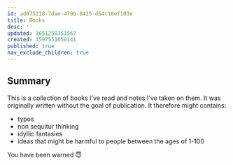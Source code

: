 ```yaml
---
id: ad075218-7dae-479b-8415-d54c10ef103e
title: Books
desc: ''
updated: 1651258351567
created: 1597551650141
published: true
nav_exclude_children: true
---
```


## Summary
This is a collection of books I've read and notes I've taken on them. It was originally written without the goal of publication. It therefore might contains:

- typos
- non sequitur thinking 
- idyllic fantasies
- ideas that might be harmful to people between the ages of 1-100

You have been warned 😇

